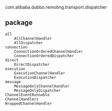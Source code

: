 com.alibaba.dubbo.remoting.transport.dispatcher
## package
```
all
    AllChannelHandler
    AllDispatcher
connection
    ConnectionOrderedChannelHandler
    ConnectionOrderedDispatcher
direct
    DirectDispatcher
execution
    ExecutionChannelHandler
    ExecutionDispatcher
message
    MessageOnlyChannelHandler
    MessageOnlyDispatcher
ChannelEventRunnable
ChannelHandlers
WrappedChannelHandler
```